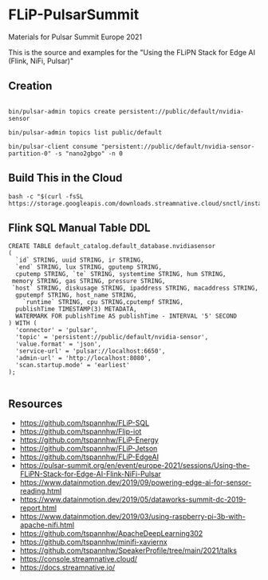 # FLiP-PulsarSummit

Materials for Pulsar Summit Europe 2021

This is the source and examples for the "Using the FLiPN Stack for Edge AI (Flink, NiFi, Pulsar)" 

## Creation

```

bin/pulsar-admin topics create persistent://public/default/nvidia-sensor

bin/pulsar-admin topics list public/default

bin/pulsar-client consume "persistent://public/default/nvidia-sensor-partition-0" -s "nano2gbgo" -n 0

```

## Build This in the Cloud

```
bash -c "$(curl -fsSL https://storage.googleapis.com/downloads.streamnative.cloud/snctl/install.sh)"

```

## Flink SQL Manual Table DDL

```
CREATE TABLE default_catalog.default_database.nvidiasensor
(
  `id` STRING, uuid STRING, ir STRING,
  `end` STRING, lux STRING, gputemp STRING, 
  cputemp STRING, `te` STRING, systemtime STRING, hum STRING,
 memory STRING, gas STRING, pressure STRING, 
 `host` STRING, diskusage STRING, ipaddress STRING, macaddress STRING, 
  gputempf STRING, host_name STRING,
    `runtime` STRING, cpu STRING,cputempf STRING,
  publishTime TIMESTAMP(3) METADATA,
  WATERMARK FOR publishTime AS publishTime - INTERVAL '5' SECOND
) WITH (
  'connector' = 'pulsar',
  'topic' = 'persistent://public/default/nvidia-sensor',
  'value.format' = 'json',
  'service-url' = 'pulsar://localhost:6650',
  'admin-url' = 'http://localhost:8080',
  'scan.startup.mode' = 'earliest'
);


```

## Resources

* https://github.com/tspannhw/FLiP-SQL
* https://github.com/tspannhw/Flip-iot
* https://github.com/tspannhw/FLiP-Energy
* https://github.com/tspannhw/FLiP-Jetson
* https://github.com/tspannhw/FLiP-EdgeAI
* https://pulsar-summit.org/en/event/europe-2021/sessions/Using-the-FLiPN-Stack-for-Edge-AI-Flink-NiFi-Pulsar
* https://www.datainmotion.dev/2019/09/powering-edge-ai-for-sensor-reading.html
* https://www.datainmotion.dev/2019/05/dataworks-summit-dc-2019-report.html
* https://www.datainmotion.dev/2019/03/using-raspberry-pi-3b-with-apache-nifi.html
* https://github.com/tspannhw/ApacheDeepLearning302
* https://github.com/tspannhw/minifi-xaviernx
* https://github.com/tspannhw/SpeakerProfile/tree/main/2021/talks
* https://console.streamnative.cloud/
* https://docs.streamnative.io/
